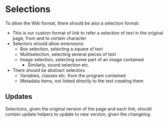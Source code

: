 # Selections

To allow the Wiki format, there should be also a selection format:
- This is our custom format of link to refer a selection of text in the original page, from and to certain character
- Selectors should allow extensions:
  - Box selection, selecting a square of text
  - Multiselection, selecting several pieces of text
  - Image selection, selecting some part of an image contained
    - Similarly, sound selection etc.
- There should be abstract selectors
  - Variables, classes etc. from the program contained
  - Metadata items, not linked directly to the text creating them

## Updates

Selections, given the original version of the page and each link, should contain update helpers to update to new version, given the changelog.